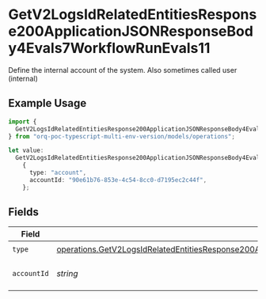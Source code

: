 # GetV2LogsIdRelatedEntitiesResponse200ApplicationJSONResponseBody4Evals7WorkflowRunEvals11

Define the internal account of the system. Also sometimes called user (internal)

## Example Usage

```typescript
import {
  GetV2LogsIdRelatedEntitiesResponse200ApplicationJSONResponseBody4Evals7WorkflowRunEvals11,
} from "orq-poc-typescript-multi-env-version/models/operations";

let value:
  GetV2LogsIdRelatedEntitiesResponse200ApplicationJSONResponseBody4Evals7WorkflowRunEvals11 =
    {
      type: "account",
      accountId: "90e61b76-853e-4c54-8cc0-d7195ec2c44f",
    };
```

## Fields

| Field                                                                                                                                                                                                                                | Type                                                                                                                                                                                                                                 | Required                                                                                                                                                                                                                             | Description                                                                                                                                                                                                                          |
| ------------------------------------------------------------------------------------------------------------------------------------------------------------------------------------------------------------------------------------ | ------------------------------------------------------------------------------------------------------------------------------------------------------------------------------------------------------------------------------------ | ------------------------------------------------------------------------------------------------------------------------------------------------------------------------------------------------------------------------------------ | ------------------------------------------------------------------------------------------------------------------------------------------------------------------------------------------------------------------------------------ |
| `type`                                                                                                                                                                                                                               | [operations.GetV2LogsIdRelatedEntitiesResponse200ApplicationJSONResponseBody4Evals7WorkflowRunEvals11Type](../../models/operations/getv2logsidrelatedentitiesresponse200applicationjsonresponsebody4evals7workflowrunevals11type.md) | :heavy_check_mark:                                                                                                                                                                                                                   | N/A                                                                                                                                                                                                                                  |
| `accountId`                                                                                                                                                                                                                          | *string*                                                                                                                                                                                                                             | :heavy_check_mark:                                                                                                                                                                                                                   | The id of the resource                                                                                                                                                                                                               |